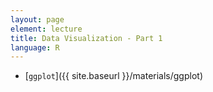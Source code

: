 ```yaml
---
layout: page
element: lecture
title: Data Visualization - Part 1
language: R
---
```


* [`ggplot`]({{ site.baseurl }}/materials/ggplot)

